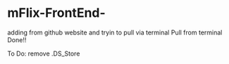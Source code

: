# mFlix-FrontEnd-

adding from github website and tryin to pull via terminal
 Pull from terminal Done!!

 
To Do: remove .DS_Store 